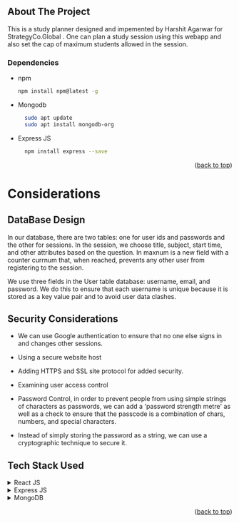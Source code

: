 ## About The Project

This is a study planner designed and impemented by Harshit Agarwar for StrategyCo.Global . One can plan a study session using this webapp and also set the cap of maximum students allowed in the session. 



### Dependencies

* npm
  ```sh
  npm install npm@latest -g
  ```
* Mongodb

  ```sh
    sudo apt update
    sudo apt install mongodb-org
  ```
* Express JS
  ```sh
    npm install express --save
  ```

    

<p align="right">(<a href="#readme-top">back to top</a>)</p>



# Considerations

## DataBase Design 

In our database, there are two tables: one for user ids and passwords and the other for sessions.
In the session, we choose title, subject, start time, and other attributes based on the question. In maxnum is a new field with a counter currnum that, when reached, prevents any other user from registering to the session.

We use three fields in the User table database: username, email, and password. We do this to ensure that each username is unique because it is stored as a key value pair and to avoid user data clashes.


## Security Considerations

* We can use Google authentication to ensure that no one else signs in and changes other sessions. 
* Using a secure website host 
* Adding HTTPS and SSL site protocol for added security.

* Examining user access control

* Password Control, in order to prevent people from using simple strings of characters as passwords, we can add a 'password strength metre' as well as a check to ensure that the passcode is a combination of chars, numbers, and special characters.

* Instead of simply storing the password as a string, we can use a cryptographic technique to secure it.

## Tech Stack Used

  <details>
  <summary>React JS</summary>
  <ol>
    <details>
    <summary>
    Maintainability
    </summary>
    <p>React JS is javascript library with many modules and plugins that one can easily use and incorpate in it's code.</p>
    </details>
    <details>
    <summary>
    Readability
    </summary>
    <p>Most front-end developers are familiar with React which makes it easy to maintain. Although it is sometimes difficult to read due to it's composite nature</p>
    </details>
    <details>
    <summary>
    Scalabilty
    </summary>
    <p>
    React is well-suited to large and complex applications. It is simple to add new code, change existing code, and fix bugs.
We can also use react to add extra features to the front page to make it more functional and elaborate. 
    </p>
    </details>
  </ol>
</details>

<details>
  <summary>Express JS</summary>
  <ol>
    <details>
    <summary>
    Maintainability
    </summary>
    <p>Express.JS is a Node.JS framework, which means that most of the code required by programmers to work with has already been written for them and can be easily maintained. </p>
    </details>
    <details>
    <summary>
    Readability
    </summary>
    <p>Express JS is easy to read and transform.</p>
    </details>
    <details>
    <summary>
    Scalabilty
    </summary>
    <p>
    One can easily build upon and expand using Express JS as many pre-written codes can be found from available open source resources. 
    </p>
    </details>
  </ol>
</details>
<details>
  <summary>MongoDB</summary>
  <ol>
    <details>
    <summary>
    Maintainability
    </summary>
    <p>MongoDB is easy to read and maintain as it has a simple structure. </p>
    </details>
    <details>
    <summary>
    Readability
    </summary>
    <p>MongoDP structure is easy to read and use, and makes it easy for developers to understand project code and make changes/p>
    </details>
    <details>
    <summary>
    Scalabilty
    </summary>
    <p>
    Document Structure of MongoDB is more flexible compaired to others, making it easy for developers to expand upon. Although one can switch to DynamoDB in case of larger datasets or userbase.
    </p>
    </details>
  </ol>
</details>

<p align="right">(<a href="#readme-top">back to top</a>)</p>

